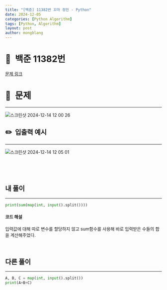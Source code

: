 ```yaml
---
title: "[백준] 11382번 꼬마 정민 - Python"
date: 2024-12-05  
categories: [Python Algorithm]
tags: [Python, Algorithm]
layout: post
author: mongblang
---
```


# 📌&nbsp; **백준 11382번**
[문제 링크](https://www.acmicpc.net/problem/11382)  

# 📝&nbsp; **문제**
---
![스크린샷 2024-12-14 12 00 26](https://github.com/user-attachments/assets/92a77124-5a8d-4021-bcaf-0617eb0e8569)


## ✏️&nbsp; **입출력 예시**
---
![스크린샷 2024-12-14 12 05 01](https://github.com/user-attachments/assets/e6ca92fd-cb73-4611-a18c-003a8f9b5c94)




&nbsp;  

&nbsp;   
   


## **내 풀이**  
---  

```python
print(sum(map(int, input().split())))
```

#### **코드 해설**
입력값에 대해 따로 변수를 할당하지 않고 sum함수를 사용해 바로 입력받은 수들의 합을 계산해주었다. 

&nbsp;   
## **다른 풀이**   
---

```python
A, B, C = map(int, input().split())
print(A+B+C)
```


